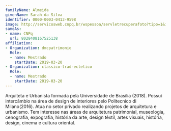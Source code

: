 ```yaml
---
familyName: Almeida
givenName: Sarah da Silva
identifier: 0000-0003-0413-9598
image: http://servicosweb.cnpq.br/wspessoa/servletrecuperafoto?tipo=1&id=K8535733E6
sameAs:
- name: CNPq
  url: 8028408167525138
affiliation:
- Organization: dmcpatrimonio
  Role:
  - name: Mestrado
    startDate: 2019-03-20
- Organization: classico-trad-ecletico
  Role:
  - name: Mestrado
    startDate: 2019-03-20
---
```


Arquiteta e Urbanista formada pela Universidade de Brasília (2018).
Possuí intercâmbio na área de design de interiores pelo Politecnico di
Milano(2016). Atua no setor privado realizando projetos de arquitetura e
urbanismo. Tem interesse nas áreas de arquitetura patrimonial,
museologia, cenografia, expografia, história da arte, design têxtil,
artes visuais, história, design, cinema e cultura oriental. 

